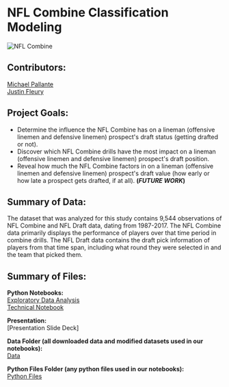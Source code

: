 # NFL Combine Classification Modeling

![NFL Combine](https://media.giphy.com/media/DrJJwYW6OXWBq/giphy.gif)

## Contributors: 

[Michael Pallante](https://github.com/michaelpallante)
<br>
[Justin Fleury](https://github.com/jfleury12)

## Project Goals:

- Determine the influence the NFL Combine has on a lineman (offensive linemen and defensive linemen) prospect's draft status (getting drafted or not).
- Discover which NFL Combine drills have the most impact on a lineman (offensive linemen and defensive linemen) prospect's draft position.
- Reveal how much the NFL Combine factors in on a lineman (offensive linemen and defensive linemen) prospect's draft value (how early or how late a prospect gets drafted, if at all). **(*FUTURE WORK*)**

## Summary of Data:

The dataset that was analyzed for this study contains 9,544 observations of NFL Combine and NFL Draft data, dating from 1987-2017. The NFL Combine data primarily displays the performance of players over that time period in combine drills. The NFL Draft data contains the draft pick information of players from that time span, including what round they were selected in and the team that picked them.

## Summary of Files:

**Python Notebooks:**
<br>
[Exploratory Data Analysis](https://github.com/michaelpallante/nfl_combine_classification_modeling/blob/master/notebooks/nfl_combine_eda.ipynb)
<br>
[Technical Notebook](https://github.com/michaelpallante/nfl_combine_classification_modeling/blob/master/notebooks/nfl_combine_technical_notebook.ipynb)

**Presentation:**
<br>
[Presentation Slide Deck]


**Data Folder (all downloaded data and modified datasets used in our notebooks):**
<br>
[Data](https://github.com/michaelpallante/nfl_combine_classification_modeling/tree/master/data)

**Python Files Folder (any python files used in our notebooks):**
<br>
[Python Files](https://github.com/michaelpallante/nfl_combine_classification_modeling/tree/master/python_files)
